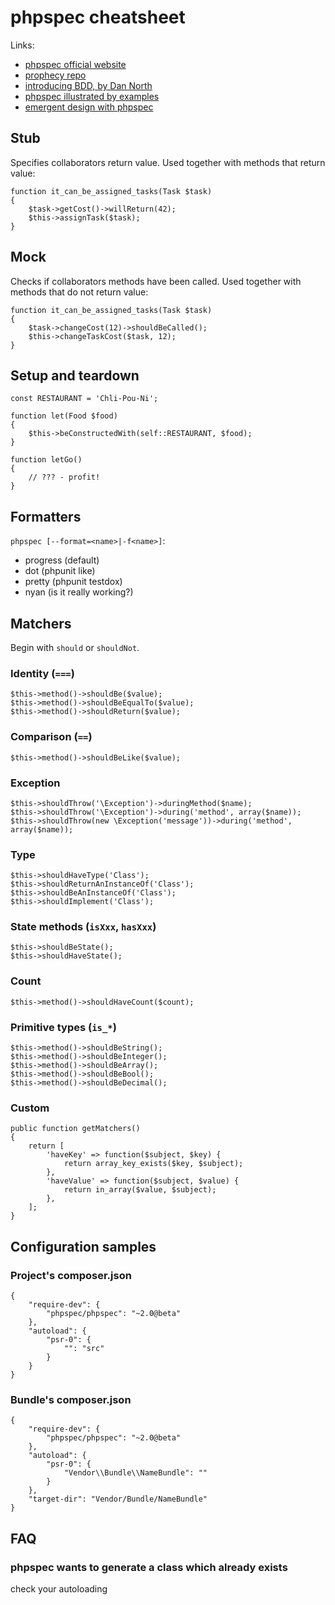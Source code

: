 # phpspec cheatsheet

Links:

* [phpspec official website](http://www.phpspec.net/)
* [prophecy repo](https://github.com/phpspec/prophecy)
* [introducing BDD, by Dan North](http://dannorth.net/introducing-bdd/)
* [phpspec illustrated by examples](http://www.slideshare.net/marcello.duarte/phpspec-20-ilustrated-by-examples)
* [emergent design with phpspec](http://www.slideshare.net/marcello.duarte/emergent-design-with-phpspec)

## Stub

Specifies collaborators return value. Used together with methods that return value:

    function it_can_be_assigned_tasks(Task $task)
    {
        $task->getCost()->willReturn(42);
        $this->assignTask($task);
    }

## Mock

Checks if collaborators methods have been called. Used together with methods that do not return value:

    function it_can_be_assigned_tasks(Task $task)
    {
        $task->changeCost(12)->shouldBeCalled();
        $this->changeTaskCost($task, 12);
    }

## Setup and teardown

    const RESTAURANT = 'Chli-Pou-Ni';

    function let(Food $food)
    {
        $this->beConstructedWith(self::RESTAURANT, $food);
    }

    function letGo()
    {
        // ??? - profit!
    }

## Formatters

`phpspec [--format=<name>|-f<name>]`:

* progress (default)
* dot (phpunit like)
* pretty (phpunit testdox)
* nyan (is it really working?)

## Matchers

Begin with `should` or `shouldNot`.

### Identity (`===`)

    $this->method()->shouldBe($value);
    $this->method()->shouldBeEqualTo($value);
    $this->method()->shouldReturn($value);

### Comparison (`==`)

    $this->method()->shouldBeLike($value);

### Exception

    $this->shouldThrow('\Exception')->duringMethod($name);
    $this->shouldThrow('\Exception')->during('method', array($name));
    $this->shouldThrow(new \Exception('message'))->during('method', array($name));

### Type

    $this->shouldHaveType('Class');
    $this->shouldReturnAnInstanceOf('Class');
    $this->shouldBeAnInstanceOf('Class');
    $this->shouldImplement('Class');

### State methods (`isXxx`, `hasXxx`)

    $this->shouldBeState();
    $this->shouldHaveState();

### Count

    $this->method()->shouldHaveCount($count);

### Primitive types (`is_*`)

    $this->method()->shouldBeString();
    $this->method()->shouldBeInteger();
    $this->method()->shouldBeArray();
    $this->method()->shouldBeBool();
    $this->method()->shouldBeDecimal();

### Custom

    public function getMatchers()
    {
        return [
            'haveKey' => function($subject, $key) {
                return array_key_exists($key, $subject);
            },
            'haveValue' => function($subject, $value) {
                return in_array($value, $subject);
            },
        ];
    }

## Configuration samples

### Project's composer.json

    {
        "require-dev": {
            "phpspec/phpspec": "~2.0@beta"
        },
        "autoload": {
            "psr-0": {
                "": "src"
            }
        }
    }

### Bundle's composer.json

    {
        "require-dev": {
            "phpspec/phpspec": "~2.0@beta"
        },
        "autoload": {
            "psr-0": {
                "Vendor\\Bundle\\NameBundle": ""
            }
        },
        "target-dir": "Vendor/Bundle/NameBundle"
    }

## FAQ

### phpspec wants to generate a class which already exists

check your autoloading
